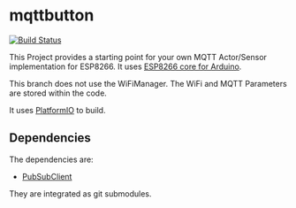 # mqttbutton

[![Build Status](https://travis-ci.org/mweb/mqttbutton.svg?branch=master)](https://travis-ci.org/mweb/mqttbutton)

This Project provides a starting point for your own MQTT Actor/Sensor 
implementation for ESP8266. It uses 
[ESP8266 core for Arduino](https://github.com/esp8266/Arduino).

This branch does not use the WiFiManager. The WiFi and MQTT Parameters are 
stored within the code.

It uses [PlatformIO](http://platformio.org) to build.

## Dependencies

The dependencies are:
 - [PubSubClient](https://github.com/knolleary/pubsubclient.git)

They are integrated as git submodules.

